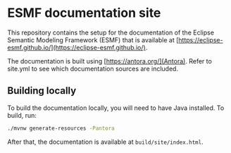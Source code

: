 # ESMF documentation site

This repository contains the setup for the documentation of the Eclipse Semantic Modeling Framework
(ESMF) that is available at [https://eclipse-esmf.github.io/](https://eclipse-esmf.github.io/).

The documentation is built using [https://antora.org/](Antora). Refer to site.yml to see which
documentation sources are included.

## Building locally

To build the documentation locally, you will need to have Java installed. To build, run:

```sh
./mvnw generate-resources -Pantora
```

After that, the documentation is available at `build/site/index.html`.

